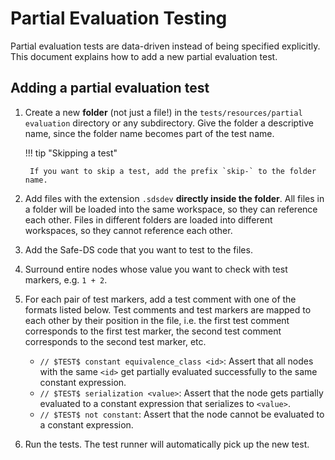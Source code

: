 # Partial Evaluation Testing

Partial evaluation tests are data-driven instead of being specified explicitly. This document explains how to add a new
partial evaluation test.

## Adding a partial evaluation test

1. Create a new **folder** (not just a file!) in the `tests/resources/partial evaluation` directory or any subdirectory.
   Give the folder a descriptive name, since the folder name becomes part of the test name.

    !!! tip "Skipping a test"

        If you want to skip a test, add the prefix `skip-` to the folder name.

2. Add files with the extension `.sdsdev` **directly inside the folder**. All files in a folder will be loaded into the
   same workspace, so they can reference each other. Files in different folders are loaded into different workspaces, so
   they cannot reference each other.
3. Add the Safe-DS code that you want to test to the files.
4. Surround entire nodes whose value you want to check with test markers, e.g. `1 + 2`.
5. For each pair of test markers, add a test comment with one of the formats listed below. Test comments and test
   markers are mapped to each other by their position in the file, i.e. the first test comment corresponds to the first
   test marker, the second test comment corresponds to the second test marker, etc.
    * `// $TEST$ constant equivalence_class <id>`: Assert that all nodes with the same `<id>` get partially evaluated
      successfully to the same constant expression.
    * `// $TEST$ serialization <value>`: Assert that the node gets partially evaluated to a constant expression
      that serializes to `<value>`.
    * `// $TEST$ not constant`: Assert that the node cannot be evaluated to a constant expression.
6. Run the tests. The test runner will automatically pick up the new test.
